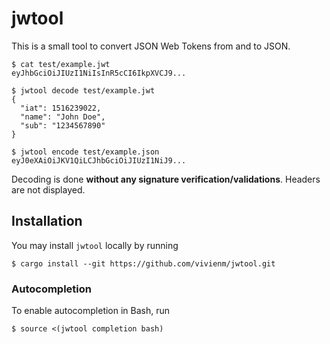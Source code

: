 # jwtool

This is a small tool to convert JSON Web Tokens from and to JSON.

```console
$ cat test/example.jwt
eyJhbGciOiJIUzI1NiIsInR5cCI6IkpXVCJ9...

$ jwtool decode test/example.jwt
{
  "iat": 1516239022,
  "name": "John Doe",
  "sub": "1234567890"
}

$ jwtool encode test/example.json
eyJ0eXAiOiJKV1QiLCJhbGciOiJIUzI1NiJ9...
```

Decoding is done **without any signature verification/validations**.
Headers are not displayed.

## Installation

You may install `jwtool` locally by running

```console
$ cargo install --git https://github.com/vivienm/jwtool.git
```

### Autocompletion

To enable autocompletion in Bash, run

```console
$ source <(jwtool completion bash)
```
